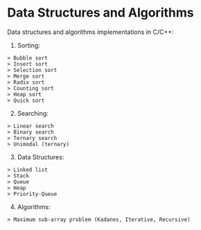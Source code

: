 # Data Structures and Algorithms 
Data structures and algorithms implementations in C/C++:

1) Sorting:
```
> Bubble sort
> Insert sort
> Selection sort
> Merge sort
> Radix sort
> Counting sort
> Heap sort
> Quick sort
```

2) Searching:
```
> Linear search
> Binary search
> Ternary search
> Unimodal (ternary)
```
3) Data Structures:
```
> Linked list
> Stack
> Queue
> Heap
> Priority-Queue
```
4) Algorithms:
```
> Maximum sub-array problem (Kadanes, Iterative, Recursive)
```
